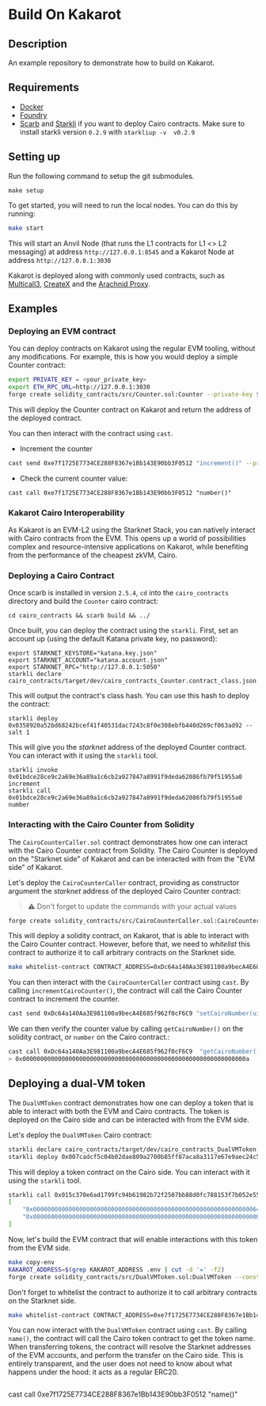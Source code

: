 # Build On Kakarot

## Description

An example repository to demonstrate how to build on Kakarot.

## Requirements

- [Docker](https://docs.docker.com/get-docker/)
- [Foundry](https://book.getfoundry.sh/getting-started/installation)
- [Scarb](https://docs.swmansion.com/scarb/download.html#install-via-asdf) and [Starkli](https://github.com/xJonathanLEI/starkli) if you want to deploy Cairo contracts. Make sure to install starkli version `0.2.9` with `starkliup -v  v0.2.9`

## Setting up

Run the following command to setup the git submodules.

```
make setup
```

To get started, you will need to run the local nodes. You can do this by running:

```sh
make start
```

This will start an Anvil Node (that runs the L1 contracts for L1 <> L2 messaging) at address `http://127.0.0.1:8545` and a Kakarot Node at address `http://127.0.0.1:3030`

Kakarot is deployed along with commonly used contracts, such as [Multicall3](https://github.com/mds1/multicall/blob/main/src/Multicall3.sol), [CreateX](https://github.com/pcaversaccio/createx?tab=readme-ov-file#permissioned-deploy-protection-and-cross-chain-redeploy-protection) and the [Arachnid Proxy](https://github.com/Arachnid/deterministic-deployment-proxy).

## Examples

### Deploying an EVM contract

You can deploy contracts on Kakarot using the regular EVM tooling, without any modifications. For example, this is how you would deploy a simple Counter contract:

```sh
export PRIVATE_KEY = <your_private_key>
export ETH_RPC_URL=http://127.0.0.1:3030
forge create solidity_contracts/src/Counter.sol:Counter --private-key $PRIVATE_KEY
```

This will deploy the Counter contract on Kakarot and return the address of the deployed contract.

You can then interact with the contract using `cast`.

- Increment the counter

```sh
cast send 0xe7f1725E7734CE288F8367e1Bb143E90bb3F0512 "increment()" --private-key $PRIVATE_KEY
```

- Check the current counter value:

```
cast call 0xe7f1725E7734CE288F8367e1Bb143E90bb3F0512 "number()"
```

### Kakarot Cairo Interoperability

As Kakarot is an EVM-L2 using the Starknet Stack, you can natively interact with Cairo contracts from the EVM. This opens up a world of possibilities complex and resource-intensive applications on Kakarot, while benefiting from the performance of the cheapest zkVM, Cairo.

### Deploying a Cairo Contract

Once scarb is installed in version `2.5.4`, `cd` into the `cairo_contracts` directory and build the `Counter` cairo contract:

```
cd cairo_contracts && scarb build && ../
```

Once built, you can deploy the contract using the `starkli`. First, set an account up (using the default Katana private key, no password):

```
export STARKNET_KEYSTORE="katana.key.json"
export STARKNET_ACCOUNT="katana.account.json"
export STARKNET_RPC="http://127.0.0.1:5050"
starkli declare cairo_contracts/target/dev/cairo_contracts_Counter.contract_class.json
```

This will output the contract's class hash. You can use this hash to deploy the contract:

```
starkli deploy 0x0358920a52bd68242bcef41f40531dac7243c8f0e308ebfb440d269cf063ad92 --salt 1
```

This will give you the _starknet_ address of the deployed Counter contract. You can interact with it using the `starkli` tool.

```
starkli invoke 0x01bdce28ce9c2a69e36a89a1c6cb2a927847a8991f9deda62086fb79f51955a0 increment
starkli call 0x01bdce28ce9c2a69e36a89a1c6cb2a927847a8991f9deda62086fb79f51955a0 number
```

### Interacting with the Cairo Counter from Solidity

The `CairoCounterCaller.sol` contract demonstrates how one can interact with the Cairo Counter contract from Solidity. The Cairo Counter is deployed on the "Starknet side" of Kakarot and can be interacted with from the "EVM side" of Kakarot.

Let's deploy the `CairoCounterCaller` contract, providing as constructor argument the _starknet_ address of the deployed Cairo Counter contract:

> ⚠️ Don't forget to update the commands with your actual values

```sh
forge create solidity_contracts/src/CairoCounterCaller.sol:CairoCounterCaller --constructor-args 0x01bdce28ce9c2a69e36a89a1c6cb2a927847a8991f9deda62086fb79f51955a0 --private-key $PRIVATE_KEY
```

This will deploy a solidity contract, on Kakarot, that is able to interact with the Cairo Counter contract. However, before that, we need to _whitelist_ this contract to authorize it to call arbitrary contracts on the Starknet side.

```sh
make whitelist-contract CONTRACT_ADDRESS=0xDc64a140Aa3E981100a9becA4E685f962f0cF6C9
```

You can then interact with the `CairoCounterCaller` contract using `cast`. By calling `incrementCairoCounter()`, the contract will call the Cairo Counter contract to increment the counter.

```sh
cast send 0xDc64a140Aa3E981100a9becA4E685f962f0cF6C9 "setCairoNumber(uint256 newNumber)" 10 --private-key $PRIVATE_KEY
```

We can then verify the counter value by calling `getCairoNumber()` on the solidity contract, or `number` on the Cairo contract.:

```sh
cast call 0xDc64a140Aa3E981100a9becA4E685f962f0cF6C9  "getCairoNumber()"
> 0x000000000000000000000000000000000000000000000000000000000000000a
```

## Deploying a dual-VM token

The `DualVMToken` contract demonstrates how one can deploy a token that is able to interact with both the EVM and Cairo contracts. The token is deployed on the Cairo side and can be interacted with from the EVM side.

Let's deploy the `DualVMToken` Cairo contract:

```sh
starkli declare cairo_contracts/target/dev/cairo_contracts_DualVMToken.contract_class.json
starkli deploy 0x007cadcf5c04b02dae809a2700b85ff87aca8a3117e67e9aec24c5513730b1c1 100 0 0xb3ff441a68610b30fd5e2abbf3a1548eb6ba6f3559f2862bf2dc757e5828ca --salt 1
```

This will deploy a token contract on the Cairo side. You can interact with it using the `starkli` tool.

```sh
starkli call 0x015c370e6ad1799fc94b61982b72f2507bb88d0fc788153f7b052e55f7ea59bf "balance_of" 0xb3ff441a68610b30fd5e2abbf3a1548eb6ba6f3559f2862bf2dc757e5828ca
[
    "0x0000000000000000000000000000000000000000000000000000000000000064",
    "0x0000000000000000000000000000000000000000000000000000000000000000"
]
```

Now, let's build the EVM contract that will enable interactions with this token from the EVM side.

```sh
make copy-env
KAKAROT_ADDRESS=$(grep KAKAROT_ADDRESS .env | cut -d '=' -f2)
forge create solidity_contracts/src/DualVMToken.sol:DualVMToken --constructor-args $KAKAROT_ADDRESS 0x015c370e6ad1799fc94b61982b72f2507bb88d0fc788153f7b052e55f7ea59bf --private-key $PRIVATE_KEY
```

Don't forget to whitelist the contract to authorize it to call arbitrary contracts on the Starknet side.

```sh
make whitelist-contract CONTRACT_ADDRESS=0xe7f1725E7734CE288F8367e1Bb143E90bb3F0512
```

You can now interact with the `DualVMToken` contract using `cast`. By calling `name()`, the contract will call the Cairo token contract to get the token name. When transferring tokens, the contract will resolve the Starknet addresses of the EVM accounts, and perform the transfer on the Cairo side. This is entirely transparent, and the user does not need to know about what happens under the hood: it acts as a regular ERC20.

```sh

```

cast call 0xe7f1725E7734CE288F8367e1Bb143E90bb3F0512 "name()"

```

```
